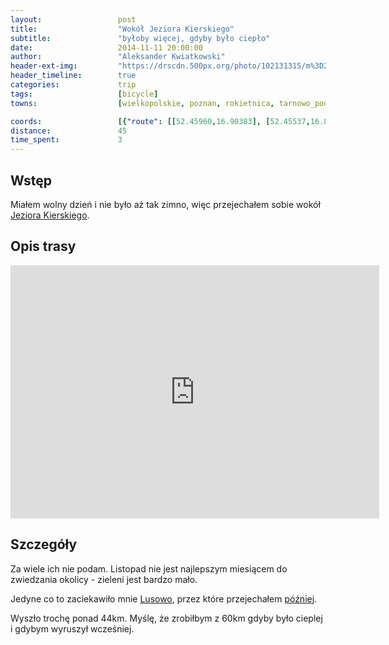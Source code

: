 ```yaml
---
layout:                 post
title:                  "Wokół Jeziora Kierskiego"
subtitle:               "byłoby więcej, gdyby było ciepło"
date:                   2014-11-11 20:00:00
author:                 "Aleksander Kwiatkowski"
header-ext-img:         "https://drscdn.500px.org/photo/102131315/m%3D2048/a96e08a573ff076ca33c94024b97ac4b"
header_timeline:        true
categories:             trip
tags:                   [bicycle]
towns:                  [wielkopolskie, poznan, rokietnica, tarnowo_podgorne]

coords:                 [{"route": [[52.45960,16.90383], [52.45537,16.89765], [52.45636,16.89550], [52.45029,16.89069], [52.46274,16.86778], [52.44747,16.84023], [52.45479,16.83138], [52.46243,16.82701], [52.46645,16.82014], [52.46792,16.81036], [52.47537,16.78933], [52.47853,16.77577], [52.47681,16.75989], [52.46023,16.73182], [52.44103,16.71526], [52.43418,16.70144], [52.43078,16.70633], [52.43031,16.73757], [52.43570,16.74821], [52.42978,16.76924], [52.43387,16.79662], [52.44062,16.79637], [52.43920,16.80134], [52.43973,16.80632], [52.43507,16.80941], [52.43543,16.84477], [52.43287,16.85233], [52.43114,16.86040], [52.42575,16.87524], [52.42308,16.88778], [52.42455,16.89524], [52.43465,16.90580], [52.43632,16.92142], [52.45087,16.92082], [52.46494,16.91902]], "type": "bicycle"}]
distance:               45
time_spent:             3
---
```


[wiki-jezioro-kierskie]:    https://pl.wikipedia.org/wiki/Jezioro_Kierskie
[wiki-lusowo]: https://pl.wikipedia.org/wiki/Lusowo_(wojew%C3%B3dztwo_wielkopolskie)

Wstęp
-----

Miałem wolny dzień i nie było aż tak zimno, więc przejechałem sobie wokół
[Jeziora Kierskiego][wiki-jezioro-kierskie].

Opis trasy
----------

<iframe height='405' width='590' frameborder='0' allowtransparency='true' scrolling='no' src='https://www.strava.com/activities/218101239/embed/3b532a6e6709ae8b2d4ef5ecbd12850047629bf3'></iframe>

Szczegóły
---------

Za wiele ich nie podam. Listopad nie jest najlepszym miesiącem do zwiedzania
okolicy - zieleni jest bardzo mało.

Jedyne co to zaciekawiło mnie [Lusowo][wiki-lusowo], przez które przejechałem
[później](/trip/2015/06/27/zachod-od-poznania-do-opalenicy/).

Wyszło trochę ponad 44km. Myślę, że zrobiłbym z 60km gdyby było cieplej
i gdybym wyruszył wcześniej.
